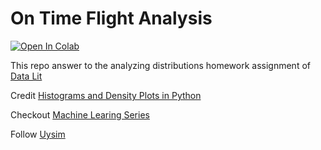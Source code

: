 # On Time Flight Analysis

<a href="https://colab.research.google.com/github/Uysim/on-time-flight-analysis/blob/master/on_time_flight_analysis.ipynb" target="_parent"><img src="https://colab.research.google.com/assets/colab-badge.svg" alt="Open In Colab"/></a>

This repo answer to the analyzing distributions homework assignment of [Data Lit](https://www.theschool.ai/courses/data-lit)

Credit [Histograms and Density Plots in Python](https://towardsdatascience.com/histograms-and-density-plots-in-python-f6bda88f5ac0)

Checkout [Machine Learing Series](https://uysim.com/machine-learning/)

Follow [Uysim](https://www.kaggle.com/uysimty)
